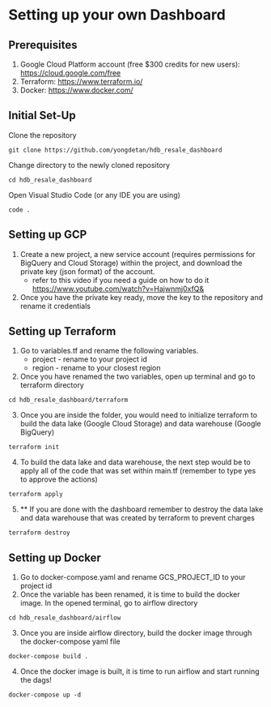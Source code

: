 # Setting up your own Dashboard

## Prerequisites
1. Google Cloud Platform account (free $300 credits for new users): https://cloud.google.com/free
2. Terraform: https://www.terraform.io/
3. Docker: https://www.docker.com/

## Initial Set-Up
Clone the repository
```
git clone https://github.com/yongdetan/hdb_resale_dashboard
```
Change directory to the newly cloned repository
```
cd hdb_resale_dashboard
```
Open Visual Studio Code (or any IDE you are using)
```
code .
```

## Setting up GCP 
1. Create a new project, a new service account (requires permissions for BigQuery and Cloud Storage) within the project, and download the private key (json format) of the account. 
   * refer to this video if you need a guide on how to do it https://www.youtube.com/watch?v=Hajwnmj0xfQ&
2. Once you have the private key ready, move the key to the repository and rename it credentials

## Setting up Terraform
1. Go to variables.tf and rename the following variables.
   * project - rename to your project id
   * region - rename to your closest region
2. Once you have renamed the two variables, open up terminal and go to terraform directory
```
cd hdb_resale_dashboard/terraform
```
3. Once you are inside the folder, you would need to initialize terraform to build the data lake (Google Cloud Storage) and data warehouse (Google BigQuery)
```
terraform init
```
4. To build the data lake and data warehouse, the next step would be to apply all of the code that was set within main.tf (remember to type yes to approve the actions)
```
terraform apply
```
5. ** If you are done with the dashboard remember to destroy the data lake and data warehouse that was created by terraform to prevent charges
```
terraform destroy
```

## Setting up Docker
1. Go to docker-compose.yaml and rename GCS_PROJECT_ID to your project id
2. Once the variable has been renamed, it is time to build the docker image. In the opened terminal, go to airflow directory
```
cd hdb_resale_dashboard/airflow
```
3. Once you are inside airflow directory, build the docker image through the docker-compose yaml file
```
docker-compose build .
```
4. Once the docker image is built, it is time to run airflow and start running the dags!
```
docker-compose up -d
```



